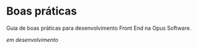 # Boas práticas

Guia de boas práticas para desenvolvimento Front End na Opus Software.

_em desenvolvimento_
